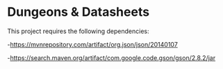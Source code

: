 # Dungeons & Datasheets

This project requires the following dependencies:

-https://mvnrepository.com/artifact/org.json/json/20140107

-https://search.maven.org/artifact/com.google.code.gson/gson/2.8.2/jar
